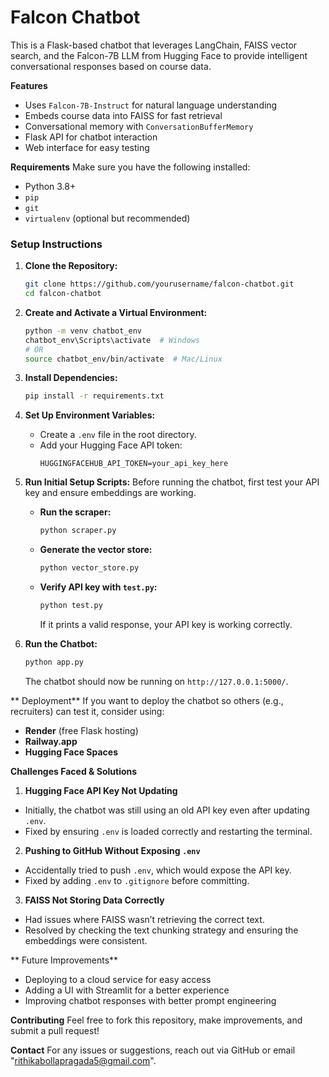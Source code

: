 
# Falcon Chatbot

This is a Flask-based chatbot that leverages LangChain, FAISS vector search, and the Falcon-7B LLM from Hugging Face to provide intelligent conversational responses based on course data.

 **Features**
- Uses `Falcon-7B-Instruct` for natural language understanding
- Embeds course data into FAISS for fast retrieval
- Conversational memory with `ConversationBufferMemory`
- Flask API for chatbot interaction
- Web interface for easy testing

**Requirements**
Make sure you have the following installed:
- Python 3.8+
- `pip`
- `git`
- `virtualenv` (optional but recommended)

### Setup Instructions

1. **Clone the Repository:**
   ```bash
   git clone https://github.com/yourusername/falcon-chatbot.git
   cd falcon-chatbot
   ```

2. **Create and Activate a Virtual Environment:**
   ```bash
   python -m venv chatbot_env
   chatbot_env\Scripts\activate  # Windows
   # OR
   source chatbot_env/bin/activate  # Mac/Linux
   ```

3. **Install Dependencies:**
   ```bash
   pip install -r requirements.txt
   ```

4. **Set Up Environment Variables:**
   - Create a `.env` file in the root directory.
   - Add your Hugging Face API token:
     ```plaintext
     HUGGINGFACEHUB_API_TOKEN=your_api_key_here
     ```

5. **Run Initial Setup Scripts:**
   Before running the chatbot, first test your API key and ensure embeddings are working.
   
   - **Run the scraper:**
     ```bash
     python scraper.py
     ```
   - **Generate the vector store:**
     ```bash
     python vector_store.py
     ```
   - **Verify API key with `test.py`:**
     ```bash
     python test.py
     ```
     If it prints a valid response, your API key is working correctly.

6. **Run the Chatbot:**
   ```bash
   python app.py
   ```
   The chatbot should now be running on `http://127.0.0.1:5000/`.


** Deployment**
If you want to deploy the chatbot so others (e.g., recruiters) can test it, consider using:
- **Render** (free Flask hosting)
- **Railway.app**
- **Hugging Face Spaces**

**Challenges Faced & Solutions**
 1. **Hugging Face API Key Not Updating**
- Initially, the chatbot was still using an old API key even after updating `.env`.
- Fixed by ensuring `.env` is loaded correctly and restarting the terminal.

 2. **Pushing to GitHub Without Exposing `.env`**
- Accidentally tried to push `.env`, which would expose the API key.
- Fixed by adding `.env` to `.gitignore` before committing.

 3. **FAISS Not Storing Data Correctly**
- Had issues where FAISS wasn’t retrieving the correct text.
- Resolved by checking the text chunking strategy and ensuring the embeddings were consistent.

** Future Improvements**
- Deploying to a cloud service for easy access
- Adding a UI with Streamlit for a better experience
- Improving chatbot responses with better prompt engineering

**Contributing**
Feel free to fork this repository, make improvements, and submit a pull request!

 **Contact**
For any issues or suggestions, reach out via GitHub or email "rithikabollapragada5@gmail.com".

